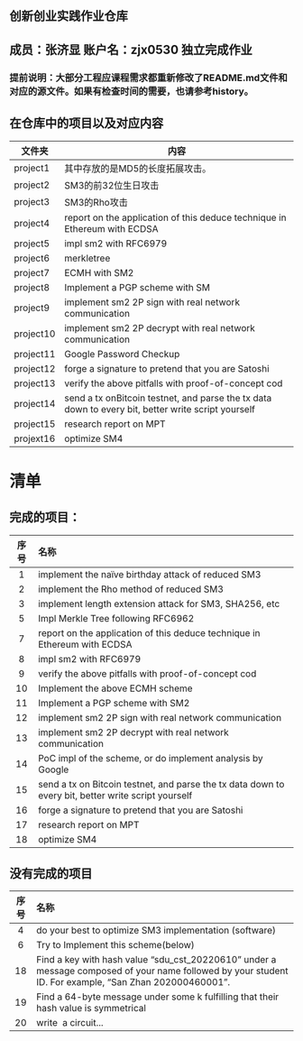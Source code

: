 ## 创新创业实践作业仓库

## 成员：张济显   账户名：zjx0530 独立完成作业

### 提前说明：大部分工程应课程需求都重新修改了README.md文件和对应的源文件。如果有检查时间的需要，也请参考history。

## 在仓库中的项目以及对应内容

| 文件夹       | 内容                                                                                                 |
| --------- | -------------------------------------------------------------------------------------------------- |
| project1  | 其中存放的是MD5的长度拓展攻击。                                                                                  |
| project2  | SM3的前32位生日攻击                                                                                       |
| project3  | SM3的Rho攻击                                                                                          |
| project4  | report on the application of this deduce technique in Ethereum with ECDSA                          |
| project5  | impl sm2 with RFC6979                                                                              |
| project6  | merkletree                                                                                         |
| project7  | ECMH with SM2                                                                                      |
| project8  | Implement a PGP scheme with SM                                                                     |
| project9  | implement sm2 2P sign with real network communication                                              |
| project10 | implement sm2 2P decrypt with real network communication                                           |
| project11 | Google Password Checkup                                                                            |
| project12 | forge a signature to pretend that you are Satoshi                                                  |
| project13 | verify the above pitfalls with proof-of-concept cod                                                |
| project14 | send a tx onBitcoin testnet, and parse the tx data down to every bit, better write script yourself |
| project15 | research report on MPT                                                                             |
| projext16 | optimize SM4                                                                                       |

# 清单

## 完成的项目：

| 序号  | 名称                                                                                                  |
|:---:|:--------------------------------------------------------------------------------------------------- |
| 1   | implement the naïve birthday attack of reduced SM3                                                  |
| 2   | implement the Rho method of reduced SM3                                                             |
| 3   | implement length extension attack for SM3, SHA256, etc                                              |
| 5   | Impl Merkle Tree following RFC6962                                                                  |
| 7   | report on the application of this deduce technique in Ethereum with ECDSA                           |
| 8   | impl sm2 with RFC6979                                                                               |
| 9   | verify the above pitfalls with proof-of-concept cod                                                 |
| 10  | Implement the above ECMH scheme                                                                     |
| 11  | Implement a PGP scheme with SM2                                                                     |
| 12  | implement sm2 2P sign with real network communication                                               |
| 13  | implement sm2 2P decrypt with real network communication                                            |
| 14  | PoC impl of the scheme, or do implement analysis by Google                                          |
| 15  | send a tx on Bitcoin testnet, and parse the tx data down to every bit, better write script yourself |
| 16  | forge a signature to pretend that you are Satoshi                                                   |
| 17  | research report on MPT                                                                              |
| 18  | optimize SM4                                                                                        |

## 没有完成的项目

| 序号  | 名称                                                                                                                                                     |
|:---:|:------------------------------------------------------------------------------------------------------------------------------------------------------ |
| 4   | do your best to optimize SM3 implementation (software)                                                                                                 |
| 6   | Try to Implement this scheme(below)                                                                                                                    |
| 18  | Find a key with hash value “sdu_cst_20220610” under a message composed of your name followed by your student ID. For example, “San Zhan 202000460001”. |
| 19  | Find a 64-byte message under some k fulfilling that their hash value is symmetrical                                                                    |
| 20  | write  a circuit...                                                                                                                                    |
